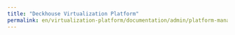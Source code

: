 ```yaml
---
title: "Deckhouse Virtualization Platform"
permalink: en/virtualization-platform/documentation/admin/platform-management/node-management/configuration.html
---
```

